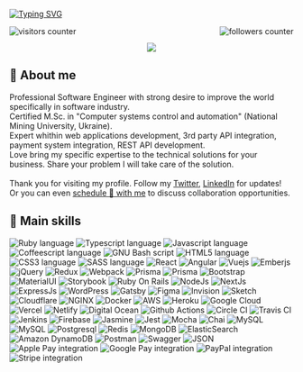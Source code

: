 [![Typing SVG](https://readme-typing-svg.herokuapp.com?font=apple-system&color=%23C9D1D9&size=40&duration=5000&width=1200&center=true&lines=Technical+Consultant+%7C+Senior+Software+Engineer+)](https://git.io/typing-svg)

<img align="right" src="https://img.shields.io/github/followers/azelenets?label=Follow&style=social" alt="followers counter"/>
<img align="left" src="https://visitor-badge.laobi.icu/badge?page_id=azelenets.azelenets" alt="visitors counter"/>
<img height="15" />

<p align="center">
  <img src="https://github-profile-trophy.vercel.app/?username=azelenets&row=1&column=6&theme=oldie&margin-w=15&margin-h=15"/>
</p>


<h2>👋 About me</h2>
<p>
  Professional Software Engineer with strong desire to improve the world specifically in software industry.
  <br/>
  Certified M.Sc. in "Computer systems control and automation" (National Mining University, Ukraine).
  <br/>
  Expert whithin web applications development, 3rd party API integration, payment system integration, REST API development.
  <br/>
  Love bring my specific expertise to the technical solutions for your business. Share your problem I will take care of the solution.
  <br/>
  <br/>
  Thank you for visiting my profile. Follow my <a href="https://twitter.com/AndrewZelenets">Twitter</a>, <a href="www.linkedin.com/in/andrewzelenets">LinkedIn</a> for updates!
  <br/>
  Or you can even <a href="https://calendly.com/andrew-zelenets/30min">schedule 🔔 with me</a> to discuss collaboration opportunities.
</p>

<h2>🧰 Main skills</h2>

<img src="https://img.shields.io/badge/Ruby-CC342D?style=for-the-badge&logo=ruby&logoColor=CC342D&color=0d1117" alt="Ruby language"/> <img src="https://img.shields.io/badge/TypeScript-007ACC?style=for-the-badge&logo=typescript&logoColor=007ACC&color=0d1117" alt="Typescript language"/> 
<img src="https://img.shields.io/badge/JavaScript-323330?style=for-the-badge&logo=javascript&logoColor=F7DF1E&color=0d1117" alt="Javascript language"/> 
<img src="https://img.shields.io/badge/CoffeeScript-2F2625?style=for-the-badge&logo=CoffeeScript&logoColor=2F2625&color=0d1117" alt="Coffeescript language"/> 
<img src="https://img.shields.io/badge/GNU%20Bash-4EAA25?style=for-the-badge&logo=GNU%20Bash&logoColor=4EAA25&color=0d1117" alt="GNU Bash script"/> 
<img src="https://img.shields.io/badge/HTML5-E34F26?style=for-the-badge&logo=html5&logoColor=1572B6&color=0d1117" alt="HTML5 language"/> <img src="https://img.shields.io/badge/CSS3-1572B6?style=for-the-badge&logo=css3&logoColor=E34F26&color=0d1117" alt="CSS3 language"/> 
<img src="https://img.shields.io/badge/Sass-CC6699?style=for-the-badge&logo=sass&logoColor=CC6699&color=0d1117" alt="SASS language"/> 
<img src="https://img.shields.io/badge/React-20232A?style=for-the-badge&logo=react&logoColor=61DAFB&color=0d1117" alt="React"/>
<img src="https://img.shields.io/badge/Angular-DD0031?style=for-the-badge&logo=angular&logoColor=DD0031&color=0d1117" alt="Angular"/>
<img src="https://img.shields.io/badge/Vue.js-35495E?style=for-the-badge&logo=vuedotjs&logoColor=4FC08D&color=0d1117" alt="Vuejs"/>
<img src="https://img.shields.io/badge/ember.js-E04E39?style=for-the-badge&logo=emberdotjs&logoColor=E04E39&color=0d1117" alt="Emberjs"/>
<img src="https://img.shields.io/badge/jQuery-0769AD?style=for-the-badge&logo=jquery&logoColor=0769AD&color=0d1117" alt="jQuery"/>
<img src="https://img.shields.io/badge/Redux-593D88?style=for-the-badge&logo=redux&logoColor=593D88&color=0d1117" alt="Redux"/>
<img src="https://img.shields.io/badge/Webpack-8DD6F9?style=for-the-badge&logo=Webpack&logoColor=8DD6F9&color=0d1117" alt="Webpack"/>
<img src="https://img.shields.io/badge/Prisma-3982CE?style=for-the-badge&logo=Prisma&logoColor=3982CE&color=0d1117" alt="Prisma"/>
<img src="https://img.shields.io/badge/Sequelize-52B0E7?style=for-the-badge&logo=Sequelize&logoColor=52B0E7&color=0d1117" alt="Prisma"/>
<img src="https://img.shields.io/badge/Bootstrap-563D7C?style=for-the-badge&logo=bootstrap&logoColor=563D7C&color=0d1117" alt="Bootstrap"/>
<img src="https://img.shields.io/badge/Material%20UI-007FFF?style=for-the-badge&logo=mui&logoColor=007FFF&color=0d1117" alt="MaterialUI"/>
<img src="https://img.shields.io/badge/storybook-FF4785?style=for-the-badge&logo=storybook&logoColor=FF4785&color=0d1117" alt="Storybook"/>
<img src="https://img.shields.io/badge/Ruby_on_Rails-CC0000?style=for-the-badge&logo=ruby-on-rails&logoColor=CC0000&color=0d1117" alt="Ruby On Rails"/>
<img src="https://img.shields.io/badge/Node.js-339933?style=for-the-badge&logo=nodedotjs&logoColor=339933&color=0d1117" alt="NodeJs"/>
<img src="https://img.shields.io/badge/next.js-000000?style=for-the-badge&logo=nextdotjs&logoColor=000000&color=0d1117" alt="NextJs"/>
<img src="https://img.shields.io/badge/Express.js-000000?style=for-the-badge&logo=express&logoColor=000000&color=0d1117" alt="ExpressJs"/>
<img src="https://img.shields.io/badge/Wordpress-21759B?style=for-the-badge&logo=wordpress&logoColor=21759B&color=0d1117" alt="WordPress"/>
<img src="https://img.shields.io/badge/Gatsby-663399?style=for-the-badge&logo=gatsby&logoColor=663399&color=0d1117" alt="Gatsby"/>
<img src="https://img.shields.io/badge/Figma-F24E1E?style=for-the-badge&logo=figma&logoColor=F24E1E&color=0d1117" alt="Figma"/>
<img src="https://img.shields.io/badge/InVision-FF3366?style=for-the-badge&logo=InVision&logoColor=FF3366&color=0d1117" alt="Invision"/>
<img src="https://img.shields.io/badge/Sketch-FFB387?style=for-the-badge&logo=sketch&logoColor=FFB387&color=0d1117" alt="Sketch"/>
<img src="https://img.shields.io/badge/Cloudflare-F38020?style=for-the-badge&logo=Cloudflare&logoColor=F38020&color=0d1117" alt="Cloudflare"/> <img src="https://img.shields.io/badge/Nginx-009639?style=for-the-badge&logo=nginx&logoColor=009639&color=0d1117" alt="NGINX"/> 
<img src="https://img.shields.io/badge/Docker-2CA5E0?style=for-the-badge&logo=docker&logoColor=2CA5E0&color=0d1117" alt="Docker"/>
<img src="https://img.shields.io/badge/Amazon_AWS-FF9900?style=for-the-badge&logo=amazonaws&logoColor=FF9900&color=0d1117" alt="AWS"/>
<img src="https://img.shields.io/badge/Heroku-430098?style=for-the-badge&logo=heroku&logoColor=430098&color=0d1117" alt="Heroku"/>
<img src="https://img.shields.io/badge/Google_Cloud-4285F4?style=for-the-badge&logo=google-cloud&logoColor=4285F4&color=0d1117" alt="Google Cloud"/>
<img src="https://img.shields.io/badge/Vercel-000000?style=for-the-badge&logo=vercel&logoColor=000000&color=0d1117" alt="Vercel"/>
<img src="https://img.shields.io/badge/Netlify-00C7B7?style=for-the-badge&logo=netlify&logoColor=00C7B7&color=0d1117" alt="Netlify"/>
<img src="https://img.shields.io/badge/Digital_Ocean-0080FF?style=for-the-badge&logo=DigitalOcean&logoColor=0080FF&color=0d1117" alt="Digital Ocean"/>
<img src="https://img.shields.io/badge/GitHub_Actions-2088FF?style=for-the-badge&logo=github-actions&logoColor=2088FF&color=0d1117" alt="Github Actions"/>
<img src="https://img.shields.io/badge/circleci-343434?style=for-the-badge&logo=circleci&logoColor=343434&color=0d1117" alt="Circle CI"/>
<img src="https://img.shields.io/badge/travis_CI-3EAAAF?style=for-the-badge&logo=travisci&logoColor=3EAAAF&color=0d1117" alt="Travis CI"/>
<img src="https://img.shields.io/badge/Jenkins-D24939?style=for-the-badge&logo=Jenkins&logoColor=D24939&color=0d1117" alt="Jenkins"/>
<img src="https://img.shields.io/badge/firebase-ffca28?style=for-the-badge&logo=firebase&logoColor=FFCA28&color=0d1117" alt="Firebase"/> <img src="https://img.shields.io/badge/Jasmine-8A4182?style=for-the-badge&logo=Jasmine&logoColor=8A4182&color=0d1117" alt="Jasmine"/>
<img src="https://img.shields.io/badge/Jest-C21325?style=for-the-badge&logo=jest&logoColor=C21325&color=0d1117" alt="Jest"/>
<img src="https://img.shields.io/badge/Mocha-8D6748?style=for-the-badge&logo=Mocha&logoColor=8D6748&color=0d1117" alt="Mocha"/>
<img src="https://img.shields.io/badge/chai-A30701?style=for-the-badge&logo=chai&logoColor=A30701&color=0d1117" alt="Chai"/>
<img src="https://img.shields.io/badge/MySQL-005C84?style=for-the-badge&logo=mysql&logoColor=005C84&color=0d1117" alt="MySQL"/> <img src="https://img.shields.io/badge/MariaDB-003545?style=for-the-badge&logo=mariadb&logoColor=003545&color=0d1117" alt="MySQL"/> 
<img src="https://img.shields.io/badge/PostgreSQL-316192?style=for-the-badge&logo=postgresql&logoColor=316192&color=0d1117" alt="Postgresql"/>
<img src="https://img.shields.io/badge/redis-%23DD0031.svg?&style=for-the-badge&logo=redis&logoColor=DD0031&color=0d1117" alt="Redis"/>
<img src="https://img.shields.io/badge/MongoDB-4EA94B?style=for-the-badge&logo=mongodb&logoColor=4EA94B&color=0d1117" alt="MongoDB"/> 
<img src="https://img.shields.io/badge/Elastic_Search-005571?style=for-the-badge&logo=elasticsearch&logoColor=005571&color=0d1117" alt="ElasticSearch"/>
<img src="https://img.shields.io/badge/Amazon%20DynamoDB-4053D6?style=for-the-badge&logo=Amazon%20DynamoDB&logoColor=4053D6&color=0d1117" alt="Amazon DynamoDB"/>
<img src="https://img.shields.io/badge/Postman-FF6C37?style=for-the-badge&logo=Postman&logoColor=FF6C37&color=0d1117" alt="Postman"/> <img src="https://img.shields.io/badge/Swagger-85EA2D?style=for-the-badge&logo=Swagger&logoColor=85EA2D&color=0d1117" alt="Swagger"/>
<img src="https://img.shields.io/badge/json-5E5C5C?style=for-the-badge&logo=json&logoColor=5E5C5C&color=0d1117" alt="JSON"/>
<img src="https://img.shields.io/badge/apple%20pay-007AFF?style=for-the-badge&logo=apple%20pay&logoColor=007AFF&color=0d1117" alt="Apple Pay integration"/> <img src="https://img.shields.io/badge/G%20pay-2875E3?style=for-the-badge&logo=googlepay&logoColor=2875E3&color=0d1117" alt="Google Pay integration"/>
<img src="https://img.shields.io/badge/PayPal-00457C?style=for-the-badge&logo=paypal&logoColor=00457C&color=0d1117" alt="PayPal integration"/>
<img src="https://img.shields.io/badge/Stripe-626CD9?style=for-the-badge&logo=Stripe&logoColor=626CD9&color=0d1117" alt="Stripe integration"/>
